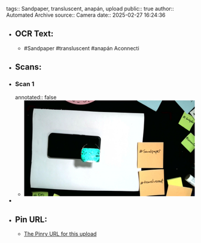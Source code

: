 tags:: Sandpaper, transluscent, anapán, upload
public:: true
author:: Automated Archive
source:: Camera
date:: 2025-02-27 16:24:36

- ## OCR Text:
	- #Sandpaper
	  #transluscent
	  #anapán
	  Aconnecti
- ## Scans:
- ### Scan 1
  annotated:: false
	- ![./assets/scans/2025-02-27T16-24-36-3661.jpg](./assets/scans/2025-02-27T16-24-36-3661.jpg)
-
- ## Pin URL:
	- [The Pinry URL for this upload](https://pinry.petau.net/pins/184/)